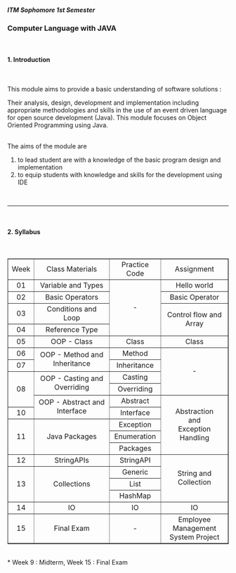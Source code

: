 ##### ITM Sophomore 1st Semester
### Computer Language with JAVA

<br>

#### 1. Introduction 

<br>

This module aims to provide a basic understanding of software solutions :

Their analysis, design, development and implementation including appropriate methodologies and skills in the use of an event driven language for open source development (Java). This module focuses on Object Oriented Programming using Java. 

<br>
The aims of the module are

1. to lead student are with a knowledge of the basic program design and implementation
2. to equip students with knowledge and skills for the development using IDE

<br>


***********************************

<br>

#### 2. Syllabus

<br>


<table border="1">
    <tr>
        <td align="center">Week</td>
        <td align="center">Class Materials</td>
        <td align="center">Practice Code</td>
        <td align="center">Assignment</td>
    </tr>
    <tr>
        <td align="center">01</td>
        <td align="center">Variable and Types</td>
        <td rowspan="4" align="center">-</td>
        <td align="center">Hello world</td>
    </tr>
    <tr>
        <td align="center">02</td>
        <td align="center">Basic Operators</td>
        <td align="center">Basic Operator</td>
    </tr>
    <tr>
        <td align="center">03</td>
        <td align="center">Conditions and Loop</td>
        <td rowspan="2" align="center">Control flow and Array</td>
    </tr>
    <tr>
        <td align="center">04</td>
        <td align="center">Reference Type</td>
    </tr>
    <tr>
        <td align="center">05</td>
        <td align="center">OOP - Class</td>
        <td align="center">Class</td>
        <td align="center">Class</td>
    </tr>
    <tr>
        <td align="center">06</td>
        <td rowspan="2" align="center">OOP - Method and Inheritance</td>
        <td align="center">Method</td>
        <td rowspan="4" align="center">-</td>
    </tr>
    <tr>
        <td align="center">07</td>
        <td align="center">Inheritance</td>
    </tr>
    <tr>
        <td rowspan="3" align="center">08</td>
        <td rowspan="2" align="center">OOP - Casting and Overriding</td>
        <td align="center">Casting</td>
    </tr>
     <tr>
        <td align="center">Overriding</td>
    </tr>
     <tr>
        <td rowspan="2" align="center">OOP - Abstract and Interface</td>
        <td align="center">Abstract</td>
        <td rowspan="5" align="center">Abstraction <br> and <br> Exception Handling</td>
    </tr>
      <tr>
        <td align="center">10</td>
        <td align="center">Interface</td>
    </tr>
      <tr>
        <td rowspan="3" align="center">11</td>
        <td rowspan="3" align="center">Java Packages </td>
        <td align="center">Exception</td>
    </tr>
    <tr>
        <td align="center">Enumeration</td>
    </tr>
    <tr>
        <td align="center">Packages</td>
    </tr>
      <tr>
        <td align="center">12</td>
        <td align="center">StringAPIs</td>
        <td align="center">StringAPI</td>
        <td rowspan="4" align="center">String and Collection</td>
    </tr>  
    </tr>
      <tr>
        <td rowspan="3" align="center">13</td>
        <td rowspan="3" align="center">Collections</td>
        <td align="center">Generic</td>
    </tr>  
    <tr>
        <td align="center">List</td>
    </tr>
     <tr>
        <td align="center">HashMap</td>
    </tr>
    <tr>
        <td align="center">14</td>
        <td align="center">IO</td>
        <td align="center">IO</td>
        <td align="center">IO</td>
    </tr>
        </tr>  <tr>
        <td align="center">15</td>
        <td align="center">Final Exam</td>
        <td align="center">-</td>
        <td align="center">Employee Management <br>System Project</td>
    </tr>
    
</table>

<br>
* Week 9 : Midterm, Week 15 : Final Exam